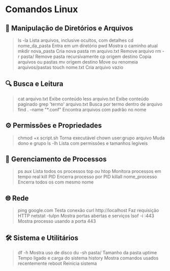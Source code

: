 # Comandos Linux
## 📁 Manipulação de Diretórios e Arquivos
> ls -la	Lista arquivos, inclusive ocultos, com detalhes
> cd nome_da_pasta	Entra em um diretório
> pwd	Mostra o caminho atual
> mkdir nova_pasta	Cria nova pasta
> rm arquivo.txt	Remove arquivo
> rm -r pasta/	Remove pasta recursivamente
> cp origem destino	Copia arquivos ou pastas
> mv origem destino	Move ou renomeia arquivos/pastas
> touch nome.txt	Cria arquivo vazio

## 🔍 Busca e Leitura
> cat arquivo.txt	Exibe conteúdo
> less arquivo.txt	Exibe conteúdo paginado
> grep 'termo' arquivo.txt	Busca por termo dentro de arquivo
> find . -name "*.conf"	Encontra arquivos com padrão no nome

## ⚙️ Permissões e Propriedades
> chmod +x script.sh	Torna executável
> chown user:grupo arquivo	Muda dono e grupo
> ls -lh	Lista com permissões e tamanhos legíveis

## 🧠 Gerenciamento de Processos
> ps aux	Lista todos os processos
> top ou htop	Monitora processos em tempo real
> kill PID	Encerra processo por PID
> killall nome_processo	Encerra todos os com mesmo nome

## 🌐 Rede
> ping google.com	Testa conexão
> curl http://localhost	Faz requisição HTTP
> netstat -tulpn	Mostra portas abertas e serviços
> lsof -i :443	Mostra processo usando a porta 443

## 🛠️ Sistema e Utilitários
> df -h	Mostra uso de disco
> du -sh pasta/	Tamanho da pasta
> uptime	Tempo ligado e carga do sistema
> history	Mostra comandos usados recentemente
> reboot	Reinicia sistema